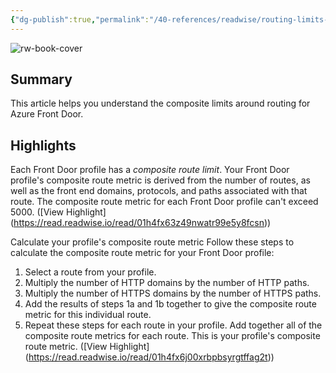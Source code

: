 ```yaml
---
{"dg-publish":true,"permalink":"/40-references/readwise/routing-limits-azure-front-door/","tags":["rw/articles"]}
---
```


![rw-book-cover](https://readwise-assets.s3.amazonaws.com/media/uploaded_book_covers/profile_921743/logo-ms-social_e3f1AZW.png)

## Summary

This article helps you understand the composite limits around routing for Azure Front Door.

## Highlights

Each Front Door profile has a *composite route limit*.
Your Front Door profile's composite route metric is derived from the number of routes, as well as the front end domains, protocols, and paths associated with that route.
The composite route metric for each Front Door profile can't exceed 5000. ([View Highlight] (https://read.readwise.io/read/01h4fx63z49nwatr99e5y8fcsn))


Calculate your profile's composite route metric
Follow these steps to calculate the composite route metric for your Front Door profile:
1. Select a route from your profile.
1. Multiply the number of HTTP domains by the number of HTTP paths.
2. Multiply the number of HTTPS domains by the number of HTTPS paths.
3. Add the results of steps 1a and 1b together to give the composite route metric for this individual route.
2. Repeat these steps for each route in your profile.
Add together all of the composite route metrics for each route. This is your profile's composite route metric. ([View Highlight] (https://read.readwise.io/read/01h4fx6j00xrbpbsyrgtffag2t))


